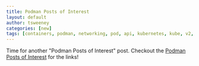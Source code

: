 ```yaml
---
title: Podman Posts of Interest
layout: default
author: tsweeney
categories: [new]
tags: [containers, podman, networking, pod, api, kubernetes, kube, v2, hpc, windows, mac]
---
```


Time for another "Podman Posts of Interest" post.
Checkout the [Podman Posts of Interest](https://podman.io/blogs/2022/05/08/podman-posts-of-interests.html) for the links!
